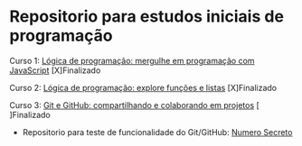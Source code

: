 # Repositorio para estudos iniciais de programação


Curso 1: [Lógica de programação: mergulhe em programação com JavaScript](https://cursos.alura.com.br/course/logica-programacao-mergulhe-programacao-javascript) [X]Finalizado

Curso 2: [Lógica de programação: explore funções e listas](https://cursos.alura.com.br/course/logica-programacao-funcoes-listas) [X]Finalizado

Curso 3: [Git e GitHub: compartilhando e colaborando em projetos](https://cursos.alura.com.br/course/git-github-compartilhando-colaborando-projetos) [ ]Finalizado
- Repositorio para teste de funcionalidade do Git/GitHub: [Numero Secreto](https://github.com/mineirodev/CursoGit-NumSercreto)

